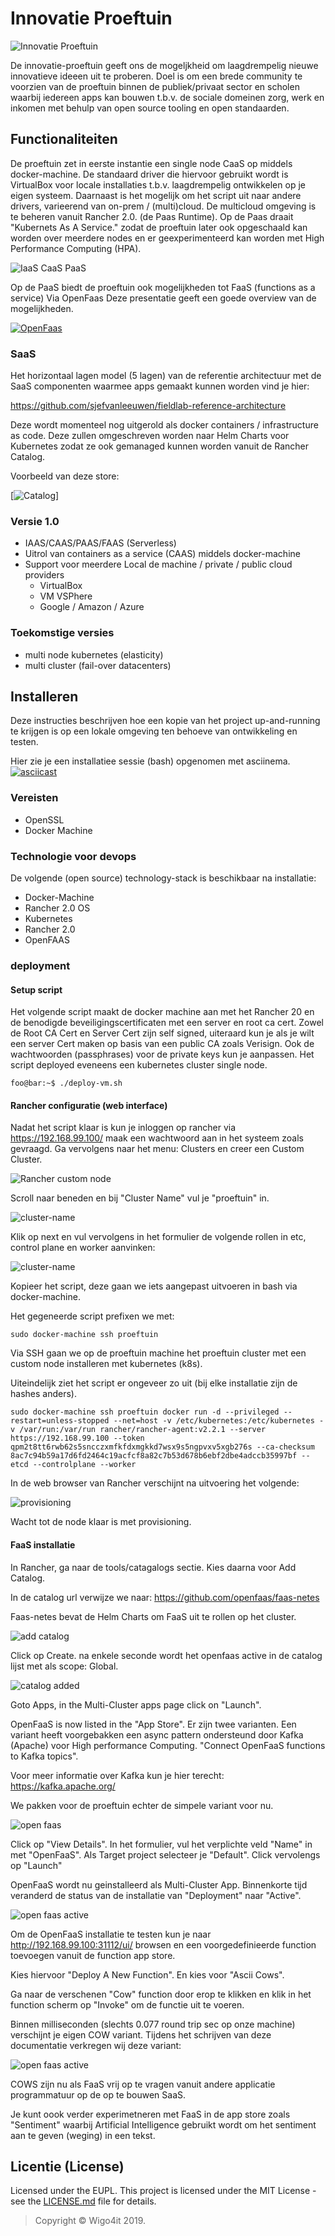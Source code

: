 # Innovatie Proeftuin

![Innovatie Proeftuin](./images/proeftuin.png "proeftuin")

De innovatie-proeftuin geeft ons de mogeljkheid om laagdrempelig nieuwe innovatieve ideeen uit te proberen.
Doel is om een brede community te voorzien van de proeftuin binnen de publiek/privaat sector en scholen waarbij iedereen apps kan bouwen t.b.v. de sociale domeinen zorg, werk en inkomen met behulp van open source tooling en open standaarden.

## Functionaliteiten

De proeftuin zet in eerste instantie een single node CaaS op middels docker-machine. De standaard driver die hiervoor gebruikt wordt is VirtualBox voor locale installaties t.b.v. laagdrempelig ontwikkelen op je eigen systeem. Daarnaast is het mogelijk om het script uit naar andere drivers, varieerend van on-prem / (multi)cloud. De multicloud omgeving is te beheren vanuit Rancher 2.0. (de Paas Runtime). Op de Paas draait "Kubernets As A Service." zodat de proeftuin later ook opgeschaald kan worden over meerdere nodes en er geexperimenteerd kan worden met High Performance Computing (HPA).

![IaaS CaaS PaaS](./images/iaas-caas-paas.png "Iaas Caas Paas")

Op de PaaS biedt de proeftuin ook mogelijkheden tot FaaS (functions as a service) Via OpenFaas
Deze presentatie geeft een goede overview van de mogelijkheden.

[![OpenFaas](./images/openfaas-video.png "OpenFaaS")](https://www.youtube.com/watch?v=yOpYYYRuDQ0)

### SaaS

Het horizontaal lagen model (5 lagen) van de referentie architectuur met de SaaS componenten waarmee apps gemaakt kunnen worden vind je hier:

https://github.com/sjefvanleeuwen/fieldlab-reference-architecture

Deze wordt momenteel nog uitgerold als docker containers / infrastructure as code. Deze zullen omgeschreven worden naar Helm Charts voor Kubernetes zodat ze ook gemanaged kunnen worden vanuit de Rancher Catalog.

Voorbeeld van deze store:

[![Catalog](./images/catalog.png "Catalog")]

### Versie 1.0
- IAAS/CAAS/PAAS/FAAS (Serverless)
- Uitrol van containers as a service (CAAS) middels docker-machine
- Support voor meerdere Local de machine / private / public cloud providers
    - VirtualBox
    - VM VSPhere
    - Google / Amazon / Azure

### Toekomstige versies
- multi node kubernetes (elasticity)
- multi cluster (fail-over datacenters)

## Installeren

Deze instructies beschrijven hoe een kopie van het project up-and-running te krijgen is op een lokale omgeving ten behoeve van ontwikkeling en testen.

Hier zie je een installatiee sessie (bash) opgenomen met asciinema. 
[![asciicast](https://asciinema.org/a/ejLFhoTOt0imT9i8O5Xhsa9z2.png)](https://asciinema.org/a/ejLFhoTOt0imT9i8O5Xhsa9z2)

### Vereisten

- OpenSSL
- Docker Machine

### Technologie voor devops

De volgende (open source) technology-stack is beschikbaar na installatie:

- Docker-Machine
- Rancher 2.0 OS
- Kubernetes
- Rancher 2.0
- OpenFAAS

### deployment

#### Setup script

Het volgende script maakt de docker machine aan met het Rancher 20 en de benodigde beveiligingscertificaten met een server en root ca cert.
Zowel de Root CA Cert en Server Cert zijn self signed, uiteraard kun je als je wilt een server Cert maken op basis van een public CA zoals Verisign. Ook de wachtwoorden (passphrases) voor de private keys kun je aanpassen. Het script deployed eveneens een kubernetes cluster single node.

```console
foo@bar:~$ ./deploy-vm.sh
```

#### Rancher configuratie (web interface)

Nadat het script klaar is kun je inloggen op rancher via https://192.168.99.100/ maak een wachtwoord aan in het systeem zoals gevraagd. Ga vervolgens naar het menu: Clusters en creer een Custom Cluster.

![Rancher custom node](./images/custom-node.png)

Scroll naar beneden en bij "Cluster Name" vul je "proeftuin" in.

![cluster-name](./images/cluster-name.png)

Klik op next en vul vervolgens in het formulier de volgende rollen in etc, control plane en worker aanvinken:

![cluster-name](./images/node-options.png)

Kopieer het script, deze gaan we iets aangepast uitvoeren in bash via docker-machine.

Het gegeneerde script prefixen we met:

```console
sudo docker-machine ssh proeftuin
```

Via SSH gaan we op de proeftuin machine het proeftuin cluster met een custom node installeren met kubernetes (k8s).

Uiteindelijk ziet het script er ongeveer zo uit (bij elke installatie zijn de hashes anders).

```console
sudo docker-machine ssh proeftuin docker run -d --privileged --restart=unless-stopped --net=host -v /etc/kubernetes:/etc/kubernetes -v /var/run:/var/run rancher/rancher-agent:v2.2.1 --server https://192.168.99.100 --token qpm2t8tt6rwb62s5sncczxmfkfdxmgkkd7wsx9s5ngpvxv5xgb276s --ca-checksum 8ac7c94b59a17d6fd2464c19acfcf8a82c7b53d678b6ebf2dbe4adccb35997bf --etcd --controlplane --worker
```

In de web browser van Rancher verschijnt na uitvoering het volgende:

![provisioning](./images/provisioning.png)

Wacht tot de node klaar is met provisioning.

#### FaaS installatie

In Rancher, ga naar de tools/catagalogs sectie. Kies daarna voor Add Catalog.

In de catalog url verwijze we naar:
https://github.com/openfaas/faas-netes

Faas-netes bevat de Helm Charts om FaaS uit te rollen op het cluster.

![add catalog](./images/add-catalog.png)

Click op Create. na enkele seconde wordt het openfaas active in de catalog lijst met als scope: Global.

![catalog added](./images/added-catalog.png)

Goto Apps, in the Multi-Cluster apps page click on "Launch".

OpenFaaS is now listed in the "App Store". Er zijn twee varianten. Een variant heeft voorgebakken een async pattern ondersteund door Kafka (Apache) voor High performance Computing. "Connect OpenFaaS functions to Kafka topics".

Voor meer informatie over Kafka kun je hier terecht: https://kafka.apache.org/

We pakken voor de proeftuin echter de simpele variant voor nu.

![open faas](./images/openfaas.png)

Click op "View Details". In het formulier, vul het verplichte veld "Name" in met "OpenFaaS". Als Target project selecteer je "Default". Click vervolengs op "Launch"

OpenFaaS wordt nu geinstalleerd als Multi-Cluster App. Binnenkorte tijd veranderd de status van de installatie van "Deployment" naar "Active".

![open faas active](./images/openfaas-active.png)

Om de OpenFaaS installatie te testen kun je naar http://192.168.99.100:31112/ui/ browsen en een voorgedefinieerde function toevoegen vanuit de function app store.

Kies hiervoor "Deploy A New Function". En kies voor "Ascii Cows".

Ga naar de verschenen "Cow" function door erop te klikken en klik in het function scherm op "Invoke" om de functie uit te voeren.

Binnen milliseconden (slechts 0.077 round trip sec op onze machine) verschijnt je eigen COW variant. Tijdens het schrijven van deze documentatie verkregen wij deze variant:

![open faas active](./images/faas-cow.png)

COWS zijn nu als FaaS vrij op te vragen vanuit andere applicatie programmatuur op de op te bouwen SaaS.

Je kunt oook verder experimetneren met FaaS in de app store zoals "Sentiment" waarbij Artificial Intelligence gebruikt wordt om het sentiment aan te geven (weging) in een tekst.

## Licentie (License)

Licensed under the EUPL. This project is licensed under the MIT License - see the [LICENSE.md](LICENSE.md) file for details.
> Copyright © Wigo4it 2019.
